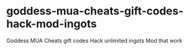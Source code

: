 # goddess-mua-cheats-gift-codes-hack-mod-ingots
Goddess MUA Cheats gift codes Hack unlimited ingots Mod that work

